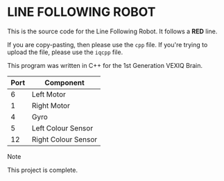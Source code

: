 # LINE FOLLOWING ROBOT

This is the source code for the Line Following Robot. It follows a **RED** line.

If you are copy-pasting, then please use the `cpp` file. If you're trying to upload the file, please use the `iqcpp` file.

This program was written in C++ for the 1st Generation VEXIQ Brain.

| Port | Component           |
| ---- | ------------------- |
| 6    | Left Motor          |
| 1    | Right Motor         |
| 4    | Gyro                |
| 5    | Left Colour Sensor  |
| 12   | Right Colour Sensor |

> [!NOTE]
> This project is complete.
